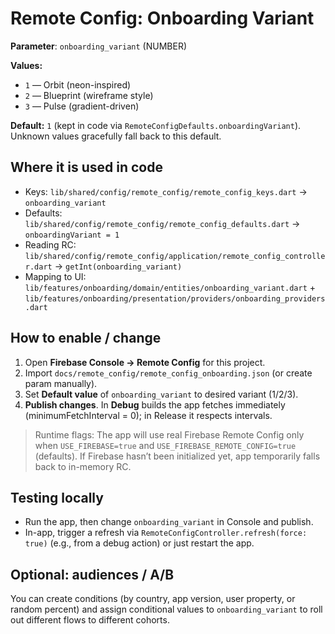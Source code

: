 # Remote Config: Onboarding Variant

**Parameter**: `onboarding_variant` (NUMBER)

**Values:**
- `1` — Orbit (neon-inspired)
- `2` — Blueprint (wireframe style)
- `3` — Pulse (gradient-driven)

**Default:** `1` (kept in code via `RemoteConfigDefaults.onboardingVariant`). Unknown values gracefully fall back to this default.

## Where it is used in code
- Keys: `lib/shared/config/remote_config/remote_config_keys.dart` → `onboarding_variant`
- Defaults: `lib/shared/config/remote_config/remote_config_defaults.dart` → `onboardingVariant = 1`
- Reading RC: `lib/shared/config/remote_config/application/remote_config_controller.dart` → `getInt(onboarding_variant)`
- Mapping to UI: `lib/features/onboarding/domain/entities/onboarding_variant.dart` + `lib/features/onboarding/presentation/providers/onboarding_providers.dart`

## How to enable / change
1. Open **Firebase Console → Remote Config** for this project.
2. Import `docs/remote_config/remote_config_onboarding.json` (or create param manually).
3. Set **Default value** of `onboarding_variant` to desired variant (1/2/3).
4. **Publish changes**. In **Debug** builds the app fetches immediately (minimumFetchInterval = 0); in Release it respects intervals.

> Runtime flags: The app will use real Firebase Remote Config only when `USE_FIREBASE=true` and `USE_FIREBASE_REMOTE_CONFIG=true` (defaults). If Firebase hasn’t been initialized yet, app temporarily falls back to in-memory RC.

## Testing locally
- Run the app, then change `onboarding_variant` in Console and publish.
- In-app, trigger a refresh via `RemoteConfigController.refresh(force: true)` (e.g., from a debug action) or just restart the app.

## Optional: audiences / A/B
You can create conditions (by country, app version, user property, or random percent) and assign conditional values to `onboarding_variant` to roll out different flows to different cohorts.
